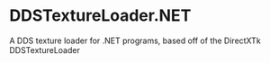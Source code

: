 # DDSTextureLoader.NET
 A DDS texture loader for .NET programs, based off of the DirectXTk DDSTextureLoader
